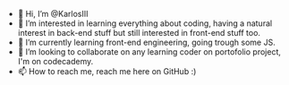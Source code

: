 - 👋 Hi, I’m @KarlosIII
- 👀 I’m interested in learning everything about coding, having a natural interest in back-end stuff but still interested in front-end stuff too.
- 🌱 I’m currently learning front-end engineering, going trough some JS.
- 💞️ I’m looking to collaborate on any learning coder on portofolio project, I'm on codecademy.
- 📫 How to reach me, reach me here on GitHub :) 

<!---
KarlosIII/KarlosIII is a ✨ special ✨ repository because its `README.md` (this file) appears on your GitHub profile.
You can click the Preview link to take a look at your changes.
--->

